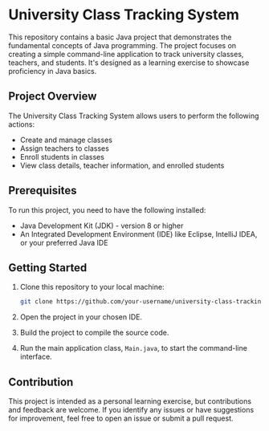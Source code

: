 # University Class Tracking System

This repository contains a basic Java project that demonstrates the fundamental concepts of Java programming. The project focuses on creating a simple command-line application to track university classes, teachers, and students. It's designed as a learning exercise to showcase proficiency in Java basics.

## Project Overview

The University Class Tracking System allows users to perform the following actions:

- Create and manage classes
- Assign teachers to classes
- Enroll students in classes
- View class details, teacher information, and enrolled students

## Prerequisites

To run this project, you need to have the following installed:

- Java Development Kit (JDK) - version 8 or higher
- An Integrated Development Environment (IDE) like Eclipse, IntelliJ IDEA, or your preferred Java IDE

## Getting Started

1. Clone this repository to your local machine:

   ```bash
   git clone https://github.com/your-username/university-class-tracking.git
   ```
2. Open the project in your chosen IDE.

3. Build the project to compile the source code.

4. Run the main application class, `Main.java`, to start the command-line interface.



## Contribution

This project is intended as a personal learning exercise, but contributions and feedback are welcome. If you identify any issues or have suggestions for improvement, feel free to open an issue or submit a pull request.

